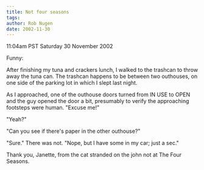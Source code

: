 ```yaml
---
title: Not four seasons
tags: 
author: Rob Nugen
date: 2002-11-30
---
```


<p class=date>11:04am PST Saturday 30 November 2002</p>

<p>Funny:</p>

<p>After finishing my tuna and crackers lunch, I walked to the
trashcan to throw away the tuna can.  The trashcan happens to be
between two outhouses, on one side of the parking lot in which I slept
last night.</p>

<p>As I approached, one of the outhouse doors turned from IN USE to
OPEN and the guy opened the door a bit, presumably to verify the
approaching footsteps were human.  "Excuse me!"</p>

<p>"Yeah?"</p>

<p>"Can you see if there's paper in the other outhouse?"</p>

<p>"Sure."  There was not. "Nope, but I have some in my car; just a sec."</p>

<p>Thank you, Janette, from the cat stranded on the john not at The
Four Seasons.</p>
